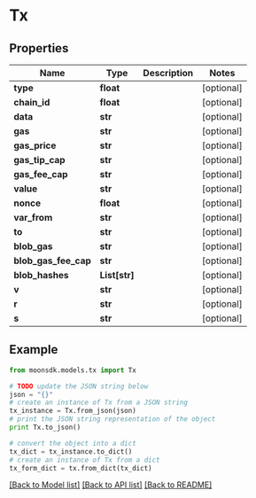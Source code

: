 # Tx


## Properties

Name | Type | Description | Notes
------------ | ------------- | ------------- | -------------
**type** | **float** |  | [optional] 
**chain_id** | **float** |  | [optional] 
**data** | **str** |  | [optional] 
**gas** | **str** |  | [optional] 
**gas_price** | **str** |  | [optional] 
**gas_tip_cap** | **str** |  | [optional] 
**gas_fee_cap** | **str** |  | [optional] 
**value** | **str** |  | [optional] 
**nonce** | **float** |  | [optional] 
**var_from** | **str** |  | [optional] 
**to** | **str** |  | [optional] 
**blob_gas** | **str** |  | [optional] 
**blob_gas_fee_cap** | **str** |  | [optional] 
**blob_hashes** | **List[str]** |  | [optional] 
**v** | **str** |  | [optional] 
**r** | **str** |  | [optional] 
**s** | **str** |  | [optional] 

## Example

```python
from moonsdk.models.tx import Tx

# TODO update the JSON string below
json = "{}"
# create an instance of Tx from a JSON string
tx_instance = Tx.from_json(json)
# print the JSON string representation of the object
print Tx.to_json()

# convert the object into a dict
tx_dict = tx_instance.to_dict()
# create an instance of Tx from a dict
tx_form_dict = tx.from_dict(tx_dict)
```
[[Back to Model list]](../README.md#documentation-for-models) [[Back to API list]](../README.md#documentation-for-api-endpoints) [[Back to README]](../README.md)


